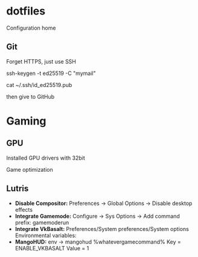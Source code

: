# dotfiles
Configuration home

## Git
Forget HTTPS, just use SSH

ssh-keygen -t ed25519 -C "mymail"

cat ~/.ssh/id_ed25519.pub

then give to GitHub

# Gaming
## GPU

Installed GPU drivers with 32bit

Game optimization
## Lutris
- **Disable Compositor:** Preferences -> Global Options -> Disable desktop effects
- **Integrate Gamemode:** Configure -> Sys Options -> Add command prefix: gamemoderun
- **Integrate VkBasalt:** Preferences/System preferences/System options Environmental variables:
- **MangoHUD:** env -> mangohud %whatevergamecommand%
Key = ENABLE_VKBASALT
Value = 1
